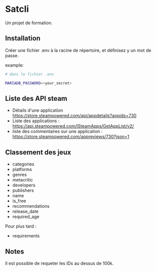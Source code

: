 # Satcli

Un projet de formation.

## Installation

Créer une fichier .env à la racine de répertoire, et définisez y un mot de passe.

example: 

```bash
# dans le fichier .env 

MARIADB_PASSWORD=<your_secret>
```

## Liste des API steam

- Détails d'une application https://store.steampowered.com/api/appdetails?appids=730
- Liste des applications : https://api.steampowered.com/ISteamApps/GetAppList/v2/
- liste des commentaires sur une application : https://store.steampowered.com/appreviews/730?json=1


## Classement des jeux

- categories
- platforms
- genres
- metacritic
- developers
- publishers
- name
- is_free
- recommendations
- release_date
- required_age

Pour plus tard : 

- requirements

## Notes 

Il est possible de requeter les IDs au dessus de 100k.


